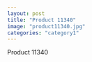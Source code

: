 ```yaml
---
layout: post
title: "Product 11340"
image: "product11340.jpg"
categories: "category1"
---
```

Product 11340
